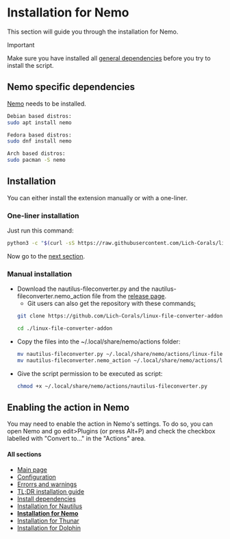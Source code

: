 # Installation for Nemo
This section will guide you through the installation for Nemo.

> [!IMPORTANT]  
> Make sure you have installed all [general dependencies](https://github.com/Lich-Corals/linux-file-converter-addon/blob/main/markdown/install-dependencies.md) before you try to install the script.

## Nemo specific dependencies
[Nemo](https://github.com/linuxmint/nemo) needs to be installed.
```bash
Debian based distros:
sudo apt install nemo

Fedora based distros:
sudo dnf install nemo

Arch based distros:
sudo pacman -S nemo
```
## Installation
You can either install the extension manually or with a one-liner.

### One-liner installation
Just run this command:
```bash
python3 -c "$(curl -sS https://raw.githubusercontent.com/Lich-Corals/linux-file-converter-addon/main/nautilus-fileconverter.py)" --install-for-nemo
```
Now go to the [next section](#enabling-the-action-in-nemo).

### Manual installation
- Download the nautilus-fileconverter.py and the nautilus-fileconverter.nemo_action file from the [release page](https://github.com/Lich-Corals/linux-file-converter-addon/releases).
    - Git users can also get the repository with these commands[:](https://bit.ly/3BlS71b)
     ```bash
     git clone https://github.com/Lich-Corals/linux-file-converter-addon

     cd ./linux-file-converter-addon
     ```
- Copy the files into the ~/.local/share/nemo/actions folder:
     ```bash
     mv nautilus-fileconverter.py ~/.local/share/nemo/actions/linux-file-converter-addon.py
     mv nautilus-fileconverter.nemo_action ~/.local/share/nemo/actions/linux-file-converter-addon.nemo_action
     ```
- Give the script permission to be executed as script:
     ```bash
     chmod +x ~/.local/share/nemo/actions/nautilus-fileconverter.py
     ```

## Enabling the action in Nemo
 You may need to enable the action in Nemo's settings. To do so, you can open Nemo and go edit>Plugins (or press Alt+P) and check the checkbox labelled with "Convert to..." in the "Actions" area.

#### All sections
- [Main page](https://github.com/Lich-Corals/linux-file-converter-addon/blob/main/README.md)
- [Configuration](https://github.com/Lich-Corals/linux-file-converter-addon/blob/main/markdown/configuration.md)
- [Errorrs and warnings](https://github.com/Lich-Corals/linux-file-converter-addon/blob/main/markdown/errors-and-warnings.md)
- [TL;DR installation guide](https://github.com/Lich-Corals/linux-file-converter-addon/blob/main/markdown/tldr-installation.md)
- [Install dependencies](https://github.com/Lich-Corals/linux-file-converter-addon/blob/main/markdown/install-dependencies.md)
- [Installation for Nautilus](https://github.com/Lich-Corals/linux-file-converter-addon/blob/main/markdown/install-nautilus.md)
- __[Installation for Nemo](https://github.com/Lich-Corals/linux-file-converter-addon/blob/main/markdown/install-nemo.md)__
- [Installation for Thunar](https://github.com/Lich-Corals/linux-file-converter-addon/blob/main/markdown/install-thunar.md)
- [Installation for Dolphin](https://github.com/Lich-Corals/linux-file-converter-addon/blob/main/markdown/install-dolphin.md)